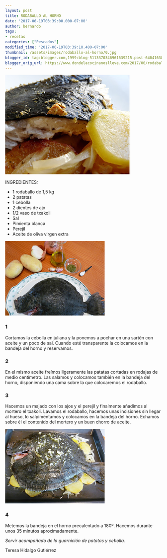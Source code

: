 ```yaml
---
layout: post
title: RODABALLO AL HORNO
date: '2017-06-19T03:39:00.000-07:00'
author: bernardo
tags:
- recetas
categories: ["Pescados"]
modified_time: '2017-06-19T03:39:10.400-07:00'
thumbnail: /assets/images/rodaballo-al-horno/0.jpg
blogger_id: tag:blogger.com,1999:blog-5113370346961639215.post-6404163842921963485
blogger_orig_url: https://www.dondelacocinanoslleve.com/2017/06/rodaballo-al-horno.html
---
```


![](/assets/images/rodaballo-al-horno/0.jpg)

  
INGREDIENTES:
* 1 rodaballo de 1,5 kg
* 2 patatas
* 1 cebolla
* 2 dientes de ajo
* 1/2 vaso de txakoli
* Sal
* Pimienta blanca
* Perejil
* Aceite de oliva virgen extra  

![](/assets/images/rodaballo-al-horno/1.jpg)

  

### 1

Cortamos la cebolla en juliana y la ponemos a pochar en una sartén con aceite y un poco de sal. Cuando esté transparente la colocamos en la bandeja del horno y reservamos.  

### 2

En el mismo aceite freímos ligeramente las patatas cortadas en rodajas de medio centímetro. Las salamos y colocamos también en la bandeja del horno, disponiendo una cama sobre la que colocaremos el rodaballo.  

### 3

Hacemos un majado con los ajos y el perejil y finalmente añadimos al mortero el txakoli. Lavamos el rodaballo, hacemos unas incisiones sin llegar al hueso, lo salpimentamos y colocamos en la bandeja del horno. Echamos sobre él el contenido del mortero y un buen chorro de aceite.  

![](/assets/images/rodaballo-al-horno/2.jpg)

  

### 4

Metemos la bandeja en el horno precalentado a 180º. Hacemos durante unos 35 minutos aproximadamente.  
  
_Servir acompañado de la guarnición de patatas y cebolla._  
  
Teresa Hidalgo Gutiérrez
